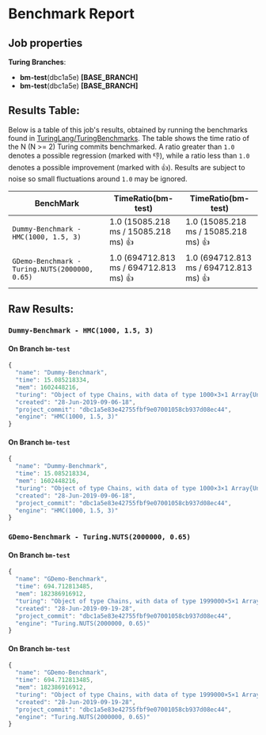 # Benchmark Report

## Job properties

**Turing Branches**:
- **bm-test**(dbc1a5e) **[BASE_BRANCH]**
- **bm-test**(dbc1a5e) **[BASE_BRANCH]**

## Results Table:

Below is a table of this job's results, obtained by running the
benchmarks found in
[TuringLang/TuringBenchmarks](https://github.com/TuringLang/TuringBenchmarks). The
table shows the time ratio of the N (N >= 2) Turing commits
benchmarked. A ratio greater than `1.0` denotes a possible regression
(marked with :-1:), while a ratio less than `1.0` denotes a possible
improvement (marked with :+1:). Results are subject to
noise so small fluctuations around `1.0` may be ignored.

| BenchMark    |  TimeRatio(bm-test) |  TimeRatio(bm-test) | 
| -----------  |  ----------------------- |  ----------------------- | 
| `Dummy-Benchmark - HMC(1000, 1.5, 3)` |  1.0 (15085.218 ms / 15085.218 ms) :+1: |  1.0 (15085.218 ms / 15085.218 ms) :+1: | 
| `GDemo-Benchmark - Turing.NUTS(2000000, 0.65)` |  1.0 (694712.813 ms / 694712.813 ms) :+1: |  1.0 (694712.813 ms / 694712.813 ms) :+1: | 

## Raw Results:

### `Dummy-Benchmark - HMC(1000, 1.5, 3)`
#### On Branch `bm-test`
```javascript
{
  "name": "Dummy-Benchmark",
  "time": 15.085218334,
  "mem": 1602448216,
  "turing": "Object of type Chains, with data of type 1000×3×1 Array{Union{Missing, Float64},3}\n\nLog evidence      = 0.0\nIterations        = 1:1000\nThinning interval = 1\nChains            = 1\nSamples per chain = 1000\ninternals         = eval_num, lp\nparameters        = p\n\nparameters\n   Mean    SD   Naive SE  MCSE    ESS  \np 0.7275 0.0765   0.0024 0.0144 28.3673\n\n",
  "created": "28-Jun-2019-09-06-18",
  "project_commit": "dbc1a5e83e42755fbf9e07001058cb937d08ec44",
  "engine": "HMC(1000, 1.5, 3)"
}

```

#### On Branch `bm-test`
```javascript
{
  "name": "Dummy-Benchmark",
  "time": 15.085218334,
  "mem": 1602448216,
  "turing": "Object of type Chains, with data of type 1000×3×1 Array{Union{Missing, Float64},3}\n\nLog evidence      = 0.0\nIterations        = 1:1000\nThinning interval = 1\nChains            = 1\nSamples per chain = 1000\ninternals         = eval_num, lp\nparameters        = p\n\nparameters\n   Mean    SD   Naive SE  MCSE    ESS  \np 0.7275 0.0765   0.0024 0.0144 28.3673\n\n",
  "created": "28-Jun-2019-09-06-18",
  "project_commit": "dbc1a5e83e42755fbf9e07001058cb937d08ec44",
  "engine": "HMC(1000, 1.5, 3)"
}

```

### `GDemo-Benchmark - Turing.NUTS(2000000, 0.65)`
#### On Branch `bm-test`
```javascript
{
  "name": "GDemo-Benchmark",
  "time": 694.712813485,
  "mem": 182386916912,
  "turing": "Object of type Chains, with data of type 1999000×5×1 Array{Union{Missing, Float64},3}\n\nLog evidence      = 0.0\nIterations        = 1:1999000\nThinning interval = 1\nChains            = 1\nSamples per chain = 1999000\ninternals         = eval_num, lf_eps, lp\nparameters        = m, s\n\nparameters\n   Mean    SD   Naive SE  MCSE            ESS          \nm 1.1663 0.7967   0.0006 0.0013 3.92756967899999987×10⁵\ns 2.0081 1.8594   0.0013 0.0028 4.55136128399999951×10⁵\n\n",
  "created": "28-Jun-2019-09-19-28",
  "project_commit": "dbc1a5e83e42755fbf9e07001058cb937d08ec44",
  "engine": "Turing.NUTS(2000000, 0.65)"
}

```

#### On Branch `bm-test`
```javascript
{
  "name": "GDemo-Benchmark",
  "time": 694.712813485,
  "mem": 182386916912,
  "turing": "Object of type Chains, with data of type 1999000×5×1 Array{Union{Missing, Float64},3}\n\nLog evidence      = 0.0\nIterations        = 1:1999000\nThinning interval = 1\nChains            = 1\nSamples per chain = 1999000\ninternals         = eval_num, lf_eps, lp\nparameters        = m, s\n\nparameters\n   Mean    SD   Naive SE  MCSE            ESS          \nm 1.1663 0.7967   0.0006 0.0013 3.92756967899999987×10⁵\ns 2.0081 1.8594   0.0013 0.0028 4.55136128399999951×10⁵\n\n",
  "created": "28-Jun-2019-09-19-28",
  "project_commit": "dbc1a5e83e42755fbf9e07001058cb937d08ec44",
  "engine": "Turing.NUTS(2000000, 0.65)"
}

```


